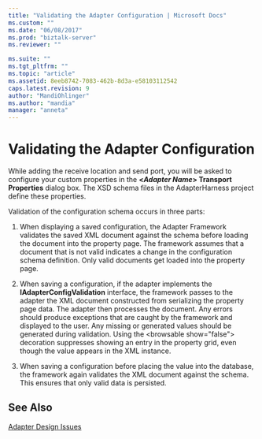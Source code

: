 ```yaml
---
title: "Validating the Adapter Configuration | Microsoft Docs"
ms.custom: ""
ms.date: "06/08/2017"
ms.prod: "biztalk-server"
ms.reviewer: ""

ms.suite: ""
ms.tgt_pltfrm: ""
ms.topic: "article"
ms.assetid: 8eeb8742-7083-462b-8d3a-e58103112542
caps.latest.revision: 9
author: "MandiOhlinger"
ms.author: "mandia"
manager: "anneta"
---
```

# Validating the Adapter Configuration
While adding the receive location and send port, you will be asked to configure your custom properties in the **\<***Adapter Name***\> Transport Properties** dialog box. The XSD schema files in the AdapterHarness project define these properties.  
  
 Validation of the configuration schema occurs in three parts:  
  
1.  When displaying a saved configuration, the Adapter Framework validates the saved XML document against the schema before loading the document into the property page. The framework assumes that a document that is not valid indicates a change in the configuration schema definition. Only valid documents get loaded into the property page.  
  
2.  When saving a configuration, if the adapter implements the **IAdapterConfigValidation** interface, the framework passes to the adapter the XML document constructed from serializing the property page data. The adapter then processes the document. Any errors should produce exceptions that are caught by the framework and displayed to the user. Any missing or generated values should be generated during validation. Using the \<browsable show="false"\> decoration suppresses showing an entry in the property grid, even though the value appears in the XML instance.  
  
3.  When saving a configuration before placing the value into the database, the framework again validates the XML document against the schema. This ensures that only valid data is persisted.  
  
## See Also  
 [Adapter Design Issues](../core/adapter-design-issues.md)